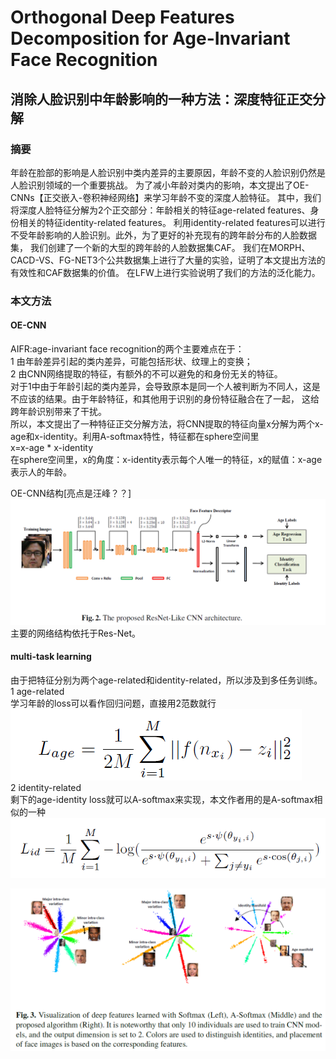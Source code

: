 # Orthogonal Deep Features Decomposition for Age-Invariant Face Recognition
## 消除人脸识别中年龄影响的一种方法：深度特征正交分解
### 摘要
年龄在脸部的影响是人脸识别中类内差异的主要原因，年龄不变的人脸识别仍然是人脸识别领域的一个重要挑战。
为了减小年龄对类内的影响，本文提出了OE-CNNs【正交嵌入-卷积神经网络】来学习年龄不变的深度人脸特征。
其中，我们将深度人脸特征分解为2个正交部分：年龄相关的特征age-related features、身份相关的特征identity-related features。
利用identity-related features可以进行不受年龄影响的人脸识别。此外，为了更好的补充现有的跨年龄分布的人脸数据集，
我们创建了一个新的大型的跨年龄的人脸数据集CAF。
我们在MORPH、CACD-VS、FG-NET3个公共数据集上进行了大量的实验，证明了本文提出方法的有效性和CAF数据集的价值。
在LFW上进行实验说明了我们的方法的泛化能力。
### 本文方法
#### OE-CNN
AIFR:age-invariant face recognition的两个主要难点在于：  
1 由年龄差异引起的类内差异，可能包括形状、纹理上的变换；     
2 由CNN网络提取的特征，有额外的不可以避免的和身份无关的特征。   
对于1中由于年龄引起的类内差异，会导致原本是同一个人被判断为不同人，这是不应该的结果。由于年龄特征，和其他用于识别的身份特征融合在了一起，
这给跨年龄识别带来了干扰。  
所以，本文提出了一种特征正交分解方法，将CNN提取的特征向量x分解为两个x-age和x-identity。利用A-softmax特性，特征都在sphere空间里  
                                    x=x-age * x-identity           
在sphere空间里，x的角度：x-identity表示每个人唯一的特征，x的赋值：x-age表示人的年龄。

OE-CNN结构[亮点是汪峰？？]  
![OE-CNN 结构](https://github.com/alfredtorres/Reading-notebook/blob/master/MyImage/OE-CNN.png)  
主要的网络结构依托于Res-Net。
#### multi-task learning
由于把特征分别为两个age-related和identity-related，所以涉及到多任务训练。   
1 age-related    
学习年龄的loss可以看作回归问题，直接用2范数就行  
![age loss](https://github.com/alfredtorres/Reading-notebook/blob/master/MyImage/OE-CNN3.png)    
2 identity-related    
剩下的age-identity loss就可以A-softmax来实现，本文作者用的是A-softmax相似的一种   
![identity loss](https://github.com/alfredtorres/Reading-notebook/blob/master/MyImage/OE-CNN4.png)

![identity loss](https://github.com/alfredtorres/Reading-notebook/blob/master/MyImage/OE-CNN2.png)
